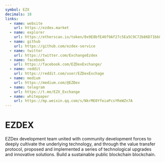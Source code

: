 ```yaml
---
symbol: EZX
decimals: 18
links:
  - name: website
    url: https://ezdex.market
  - name: explorer
    url: https://etherscan.io/token/0x9E8bfE46f9Af27c5Ea5C9C72b86D71bb86953A0c
  - name: github
    url: https://github.com/ezdex-service
  - name: twitter
    url: https://twitter.com/ExchangeEzdex
  - name: facebook
    url: https://facebook.com/EZDexExchange/
  - name: reddit
    url: https://reddit.com/user/EZDexExchage
  - name: medium
    url: https://medium.com/@EZDex
  - name: telegram
    url: https://t.me/EZX_Exchange
  - name: whitepaper
    url: https://mp.weixin.qq.com/s/NkrME0YfeiaPcsYReWZn7A
---
```


# EZDEX

EZDex development team united with community development forces to deeply cultivate the underlying technology, and through the value transfer protocol, proposed and implemented a series of technological upgrades and innovative solutions. Build a sustainable public blockchain blockchain.
